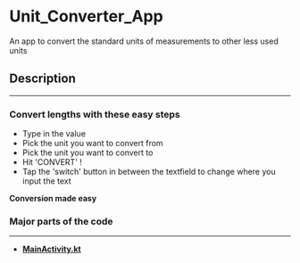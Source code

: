 # Unit_Converter_App
An app to convert the standard units of measurements to other less used units

## Description
---

### Convert lengths with these easy steps
- Type in the value
- Pick the unit you want to convert from
- Pick the unit you want to convert to
- Hit 'CONVERT' !
- Tap the 'switch' button in between the textfield to change where you input the text

**Conversion made easy**

### Major parts of the code
---
- **[MainActivity.kt](https://github.com/Bamidele1234/Unit_Converter_App/blob/master/app/src/main/java/com/example/Unit_Converter_App/MainActivity.kt)**
